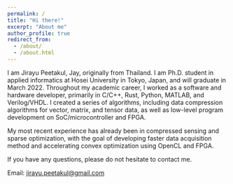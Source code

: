 ```yaml
---
permalink: /
title: "Hi there!"
excerpt: "About me"
author_profile: true
redirect_from: 
  - /about/
  - /about.html
---
```


I am Jirayu Peetakul, Jay, originally from Thailand.
I am Ph.D. student in applied informatics at Hosei University in Tokyo, Japan, and will graduate in March 2022. Throughout my academic career, I worked as a software and hardware developer, primarily in C/C++, Rust, Python, MATLAB, and Verilog/VHDL. I created a series of algorithms, including data compression algorithms for vector, matrix, and tensor data, as well as low-level program development on SoC/microcontroller and FPGA. 

My most recent experience has already been in compressed sensing and sparse optimization, with the goal of developing faster data acquisition method and accelerating convex optimization using OpenCL and FPGA.

If you have any questions, please do not hesitate to contact me.

Email: jirayu.peetakul@gmail.com
